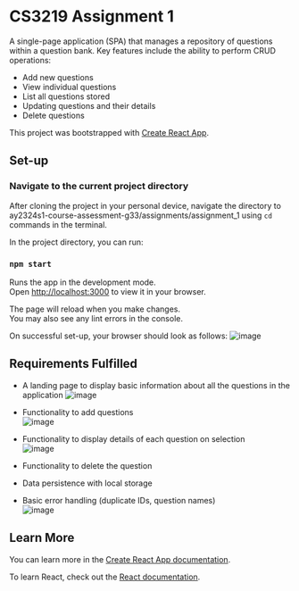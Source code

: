 # CS3219 Assignment 1 

A single-page application (SPA) that manages a repository of questions within a question bank.
Key features include the ability to perform CRUD operations:
- Add new questions
- View individual questions
- List all questions stored
- Updating questions and their details
- Delete questions

This project was bootstrapped with [Create React App](https://github.com/facebook/create-react-app).

## Set-up

### Navigate to the current project directory 

After cloning the project in your personal device, navigate the directory to ay2324s1-course-assessment-g33/assignments/assignment_1 using `cd` commands in the terminal.

In the project directory, you can run:

### `npm start`

Runs the app in the development mode.\
Open [http://localhost:3000](http://localhost:3000) to view it in your browser.

The page will reload when you make changes.\
You may also see any lint errors in the console.

On successful set-up, your browser should look as follows:
![image](https://github.com/CS3219-AY2324S1/ay2324s1-course-assessment-g33/assets/62021897/4ca66719-dbfd-4f72-ae40-4ab92bc98690)

## Requirements Fulfilled

- A landing page to display basic information about all the questions in the application 
![image](https://github.com/CS3219-AY2324S1/ay2324s1-course-assessment-g33/assets/62021897/659d6234-80ea-4671-b595-fc26b8f9f324)

- Functionality to add questions <br/>
![image](https://github.com/CS3219-AY2324S1/ay2324s1-course-assessment-g33/assets/62021897/d46a4eeb-9fce-4530-9600-3866c0754369)

- Functionality to display details of each question on selection <br/>
![image](https://github.com/CS3219-AY2324S1/ay2324s1-course-assessment-g33/assets/62021897/67ba6573-cb82-4975-bd56-d7f4c37fb3a6)

- Functionality to delete the question
- Data persistence with local storage
- Basic error handling (duplicate IDs, question names) <br/>
![image](https://github.com/CS3219-AY2324S1/ay2324s1-course-assessment-g33/assets/62021897/27237a69-1aea-4fc1-ba12-2cff4d41aa8b)

## Learn More

You can learn more in the [Create React App documentation](https://facebook.github.io/create-react-app/docs/getting-started).

To learn React, check out the [React documentation](https://reactjs.org/).
